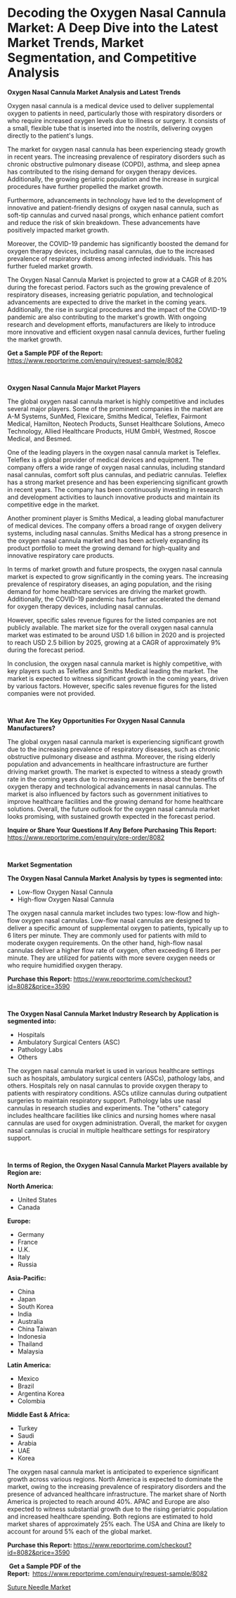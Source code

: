 <p><h1>Decoding the Oxygen Nasal Cannula Market: A Deep Dive into the Latest Market Trends, Market Segmentation, and Competitive Analysis</h1></p><p><strong>Oxygen Nasal Cannula Market Analysis and Latest Trends</strong></p>
<p><p>Oxygen nasal cannula is a medical device used to deliver supplemental oxygen to patients in need, particularly those with respiratory disorders or who require increased oxygen levels due to illness or surgery. It consists of a small, flexible tube that is inserted into the nostrils, delivering oxygen directly to the patient's lungs.</p><p>The market for oxygen nasal cannula has been experiencing steady growth in recent years. The increasing prevalence of respiratory disorders such as chronic obstructive pulmonary disease (COPD), asthma, and sleep apnea has contributed to the rising demand for oxygen therapy devices. Additionally, the growing geriatric population and the increase in surgical procedures have further propelled the market growth.</p><p>Furthermore, advancements in technology have led to the development of innovative and patient-friendly designs of oxygen nasal cannula, such as soft-tip cannulas and curved nasal prongs, which enhance patient comfort and reduce the risk of skin breakdown. These advancements have positively impacted market growth.</p><p>Moreover, the COVID-19 pandemic has significantly boosted the demand for oxygen therapy devices, including nasal cannulas, due to the increased prevalence of respiratory distress among infected individuals. This has further fueled market growth.</p><p>The Oxygen Nasal Cannula Market is projected to grow at a CAGR of 8.20% during the forecast period. Factors such as the growing prevalence of respiratory diseases, increasing geriatric population, and technological advancements are expected to drive the market in the coming years. Additionally, the rise in surgical procedures and the impact of the COVID-19 pandemic are also contributing to the market's growth. With ongoing research and development efforts, manufacturers are likely to introduce more innovative and efficient oxygen nasal cannula devices, further fueling the market growth.</p></p>
<p><strong>Get a Sample PDF of the Report:&nbsp;</strong> <a href="https://www.reportprime.com/enquiry/request-sample/8082">https://www.reportprime.com/enquiry/request-sample/8082</a></p>
<p>&nbsp;</p>
<p><strong>Oxygen Nasal Cannula Major Market Players</strong></p>
<p><p>The global oxygen nasal cannula market is highly competitive and includes several major players. Some of the prominent companies in the market are A-M Systems, SunMed, Flexicare, Smiths Medical, Teleflex, Fairmont Medical, Hamilton, Neotech Products, Sunset Healthcare Solutions, Ameco Technology, Allied Healthcare Products, HUM GmbH, Westmed, Roscoe Medical, and Besmed.</p><p>One of the leading players in the oxygen nasal cannula market is Teleflex. Teleflex is a global provider of medical devices and equipment. The company offers a wide range of oxygen nasal cannulas, including standard nasal cannulas, comfort soft plus cannulas, and pediatric cannulas. Teleflex has a strong market presence and has been experiencing significant growth in recent years. The company has been continuously investing in research and development activities to launch innovative products and maintain its competitive edge in the market.</p><p>Another prominent player is Smiths Medical, a leading global manufacturer of medical devices. The company offers a broad range of oxygen delivery systems, including nasal cannulas. Smiths Medical has a strong presence in the oxygen nasal cannula market and has been actively expanding its product portfolio to meet the growing demand for high-quality and innovative respiratory care products.</p><p>In terms of market growth and future prospects, the oxygen nasal cannula market is expected to grow significantly in the coming years. The increasing prevalence of respiratory diseases, an aging population, and the rising demand for home healthcare services are driving the market growth. Additionally, the COVID-19 pandemic has further accelerated the demand for oxygen therapy devices, including nasal cannulas.</p><p>However, specific sales revenue figures for the listed companies are not publicly available. The market size for the overall oxygen nasal cannula market was estimated to be around USD 1.6 billion in 2020 and is projected to reach USD 2.5 billion by 2025, growing at a CAGR of approximately 9% during the forecast period.</p><p>In conclusion, the oxygen nasal cannula market is highly competitive, with key players such as Teleflex and Smiths Medical leading the market. The market is expected to witness significant growth in the coming years, driven by various factors. However, specific sales revenue figures for the listed companies were not provided.</p></p>
<p>&nbsp;</p>
<p><strong>What Are The Key Opportunities For Oxygen Nasal Cannula Manufacturers?</strong></p>
<p><p>The global oxygen nasal cannula market is experiencing significant growth due to the increasing prevalence of respiratory diseases, such as chronic obstructive pulmonary disease and asthma. Moreover, the rising elderly population and advancements in healthcare infrastructure are further driving market growth. The market is expected to witness a steady growth rate in the coming years due to increasing awareness about the benefits of oxygen therapy and technological advancements in nasal cannulas. The market is also influenced by factors such as government initiatives to improve healthcare facilities and the growing demand for home healthcare solutions. Overall, the future outlook for the oxygen nasal cannula market looks promising, with sustained growth expected in the forecast period.</p></p>
<p><strong>Inquire or Share Your Questions If Any Before Purchasing This Report:</strong> <a href="https://www.reportprime.com/enquiry/pre-order/8082">https://www.reportprime.com/enquiry/pre-order/8082</a></p>
<p>&nbsp;</p>
<p><strong>Market Segmentation</strong></p>
<p><strong>The Oxygen Nasal Cannula Market Analysis by types is segmented into:</strong></p>
<p><ul><li>Low-flow Oxygen Nasal Cannula</li><li>High-flow Oxygen Nasal Cannula</li></ul></p>
<p><p>The oxygen nasal cannula market includes two types: low-flow and high-flow oxygen nasal cannulas. Low-flow nasal cannulas are designed to deliver a specific amount of supplemental oxygen to patients, typically up to 6 liters per minute. They are commonly used for patients with mild to moderate oxygen requirements. On the other hand, high-flow nasal cannulas deliver a higher flow rate of oxygen, often exceeding 6 liters per minute. They are utilized for patients with more severe oxygen needs or who require humidified oxygen therapy.</p></p>
<p><strong>Purchase this Report:&nbsp;</strong><a href="https://www.reportprime.com/checkout?id=8082&price=3590">https://www.reportprime.com/checkout?id=8082&price=3590</a></p>
<p>&nbsp;</p>
<p><strong>The Oxygen Nasal Cannula Market Industry Research by Application is segmented into:</strong></p>
<p><ul><li>Hospitals</li><li>Ambulatory Surgical Centers (ASC)</li><li>Pathology Labs</li><li>Others</li></ul></p>
<p><p>The oxygen nasal cannula market is used in various healthcare settings such as hospitals, ambulatory surgical centers (ASCs), pathology labs, and others. Hospitals rely on nasal cannulas to provide oxygen therapy to patients with respiratory conditions. ASCs utilize cannulas during outpatient surgeries to maintain respiratory support. Pathology labs use nasal cannulas in research studies and experiments. The "others" category includes healthcare facilities like clinics and nursing homes where nasal cannulas are used for oxygen administration. Overall, the market for oxygen nasal cannulas is crucial in multiple healthcare settings for respiratory support.</p></p>
<p>&nbsp;</p>
<p><strong>In terms of Region, the Oxygen Nasal Cannula Market Players available by Region are:</strong></p>
<p>
    <p> <strong> North America: </strong>
        <ul>
            <li>United States</li>
            <li>Canada</li>
        </ul>
        </p> 
    <p> <strong> Europe: </strong>
        <ul>
            <li>Germany</li>
            <li>France</li>
            <li>U.K.</li>
            <li>Italy</li>
            <li>Russia</li>
        </ul>
        </p> 
    <p> <strong> Asia-Pacific: </strong>
        <ul>
            <li>China</li>
            <li>Japan</li>
            <li>South Korea</li>
            <li>India</li>
            <li>Australia</li>
            <li>China Taiwan</li>
            <li>Indonesia</li>
            <li>Thailand</li>
            <li>Malaysia</li>
        </ul>
        </p> 
    <p> <strong> Latin America: </strong>
        <ul>
            <li>Mexico</li>
            <li>Brazil</li>
            <li>Argentina Korea</li>
            <li>Colombia</li>
        </ul>
        </p> 
    <p> <strong> Middle East & Africa: </strong>
        <ul>
            <li>Turkey</li>
            <li>Saudi</li>
            <li>Arabia</li>
            <li>UAE</li>
            <li>Korea</li>
        </ul>
    </p>
    </p>
<p><p>The oxygen nasal cannula market is anticipated to experience significant growth across various regions. North America is expected to dominate the market, owing to the increasing prevalence of respiratory disorders and the presence of advanced healthcare infrastructure. The market share of North America is projected to reach around 40%. APAC and Europe are also expected to witness substantial growth due to the rising geriatric population and increased healthcare spending. Both regions are estimated to hold market shares of approximately 25% each. The USA and China are likely to account for around 5% each of the global market.</p></p>
<p><strong>Purchase this Report: </strong><a href="https://www.reportprime.com/checkout?id=8082&price=3590">https://www.reportprime.com/checkout?id=8082&price=3590</a></p>
<p>&nbsp;<strong>Get a Sample PDF of the Report:&nbsp;&nbsp;</strong><a href="https://www.reportprime.com/enquiry/request-sample/8082">https://www.reportprime.com/enquiry/request-sample/8082</a></p>
<p><strong></strong></p>
<p><p><a href="https://github.com/kuntayevaz/Market-Research-Report-List-2/blob/main/suture-needle-market.md">Suture Needle Market</a></p></p>
